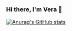 ### Hi there, I'm Vera 👋

[![Anurag's GitHub stats](https://github-readme-stats.vercel.app/api?username=vh71886&count_private=true&show_icons=true&theme=tokyonight&hide_title=true)](https://github.com/anuraghazra/github-readme-stats)

<!--
**vh71886/vh71886** is a ✨ _special_ ✨ repository because its `README.md` (this file) appears on your GitHub profile.

Here are some ideas to get you started:

- 🔭 I’m currently working on ...
- 🌱 I’m currently learning ...
- 👯 I’m looking to collaborate on ...
- 🤔 I’m looking for help with ...
- 💬 Ask me about ...
- 📫 How to reach me: ...
- 😄 Pronouns: ...
- ⚡ Fun fact: ...
-->
